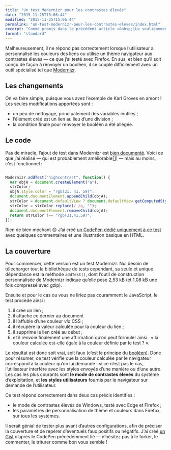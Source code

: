 ```yaml
---
title: "Un test Modernizr pour les contrastes élevés"
date: "2015-11-25T15:06:44"
modified: "2015-11-25T15:06:44"
permalink: "un-test-modernizr-pour-les-contrastes-eleves/index.html"
excerpt: "Comme promis dans le précédent article «&nbsp;[Le soulignement factice](http://www.ffoodd.fr/le-soulignement-factice/)&nbsp;», voici un portage sur Modernizr du test sur le mode contrastes élevés. Jʼattends votre avis&nbsp;! [Lire la suite de «&nbsp;Un test Modernizr pour les contrastes élevés&nbsp;» →](https://www.ffoodd.fr/un-test-modernizr-pour-les-contrastes-eleves/)"
format: "standard"
---
```

Malheureusement, il ne répond pas correctement lorsque lʼutilisateur a personnalisé les couleurs des liens ou utilise un thème navigateur aux contrastes élevés —&nbsp;ce que jʼai testé avec Firefox. En sus, et bien quʼil soit conçu de façon à renvoyer un booléen, il se couple difficilement avec un outil spécialisé tel que [Modernizr](https://modernizr.com/).

## Les changements

On va faire simple, puisque vous avez lʼexemple de Karl Groves en amont&nbsp;! Les seules modifications apportées sont&nbsp;:

* un peu de nettoyage, principalement des variables inutiles&nbsp;;
* lʼélément créé est un lien au lieu dʼune division&nbsp;;
* la condition finale pour renvoyer le booléen a été allégée.

## Le code

Pas de miracle, lʼajout de test dans Modernizr est [bien documenté](https://modernizr.com/docs#modernizr-addtest). Voici ce que jʼai réalisé —&nbsp;qui est probablement améliorable[\[1\]](https://www.ffoodd.fr/un-test-modernizr-pour-les-contrastes-eleves/#note-1 "Ceci est une invitation, toutes les aimables personnes qui apporteront leur aide auront droit à ma gratitude éternelle et plein de trucs dans ce goût-là.")&nbsp;— mais au moins, cʼest fonctionnel&nbsp;:

```javascript

Modernizr.addTest("highcontrast", function() {
  var objA = document.createElement("a"),
  strColor;
  objA.style.color = "rgb(31, 41, 59)";
  document.documentElement.appendChild(objA);
  strColor = document.defaultView ? document.defaultView.getComputedStyle(objA, null).color : objA.currentStyle.color;
  strColor = strColor.replace(/ /g, "");
  document.documentElement.removeChild(objA);
  return strColor !== "rgb(31,41,59)";
});
```

Rien de bien méchant&nbsp;😊 Jʼai créé [un CodePen dédié uniquement à ce test](http://codepen.io/ffoodd/pen/RWmmOO) avec quelques commentaires et une illustration basique en HTML.

## La couverture

Pour commencer, cette version est un test Modernizr. Nul besoin de télécharger tout la bibliothèque de tests cependant, sa seule et unique dépendance est la méthode `addTest()`, dont lʼoutil de construction personnalisée de Modernizr indique quʼelle pèse 2,53&nbsp;kB (et 1,08&nbsp;kB une fois compressé avec gzip).

Ensuite et pour le cas ou vous ne liriez pas couramment le JavaScript, le test procède ainsi&nbsp;:

1.  il crée un lien&nbsp;;
2.  il attache ce dernier au document&nbsp;
3.  il lʼaffuble dʼune couleur _via_ CSS&nbsp;;
4.  il récupère la valeur calculée pour la couleur du lien&nbsp;;
5.  il supprime le lien créé au début&nbsp;;
6.  et il renvoie finalement une affirmation quʼon peut formuler ainsi&nbsp;: «&nbsp;la couleur calculée est-elle égale à la couleur définie par le test&nbsp;?&nbsp;».

Le résultat est donc soit vrai, soit faux (cʼest le principe du [booléen](https://fr.wikipedia.org/wiki/Bool%C3%A9en)). Donc pour résumer, ce test vérifie que la couleur calculée par le navigateur correspond à la couleur quʼon lui demande&nbsp;: si ce nʼest pas le cas, lʼutilisateur interfère avec les styles envoyés dʼune manière ou dʼune autre. Les cas les plus courants sont **le mode de contrastes élevés** du système dʼexploitation, et **les styles utilisateurs** fournis par le navigateur sur demande de lʼutilisateur.

Ce test répond correctement dans deux cas précis identifiés&nbsp;:

* le mode de contrastes élevés de Windows, testé avec Edge et Firefox&nbsp;;
* les paramètres de personnalisation de thème et couleurs dans Firefox, sur tous les systèmes.

Il serait génial de tester plus avant dʼautres configurations, afin de préciser la couverture et de repérer dʼéventuels faux positifs ou négatifs. Jʼai créé [un Gist](https://gist.github.com/ffoodd/78f99204b5806e183574) dʼaprès le CodePen précédemment lié —&nbsp;nʼhésitez pas à le forker, le commenter, le triturer comme bon vous semble&nbsp;!
